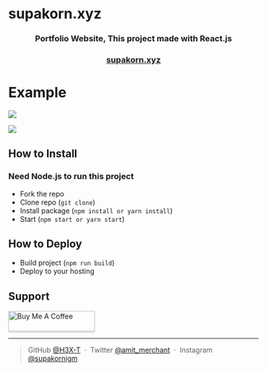 # supakorn.xyz

<h3 align="center">Portfolio Website, This project made with React.js</h3>
<h3 align="center">
 <a  href="https://supakorn.xyz">supakorn.xyz</a>
</h3>

# Example

![](https://cdn.discordapp.com/attachments/627340775268679690/950802316490051624/unknown.png)

![](https://cdn.discordapp.com/attachments/627340775268679690/950802578701160548/unknown.png)

## How to Install

### Need Node.js to run this project

- Fork the repo
- Clone repo (`git clone`)
- Install package (`npm install or yarn install`)
- Start (`npm start or yarn start`)

## How to Deploy

- Build project (`npm run build`)
- Deploy to your hosting

## Support

<a href="https://www.buymeacoffee.com/supakornn" target="_blank"><img src="https://www.buymeacoffee.com/assets/img/custom_images/purple_img.png" alt="Buy Me A Coffee" style="height: 41px !important;width: 174px !important;box-shadow: 0px 3px 2px 0px rgba(190, 190, 190, 0.5) !important;-webkit-box-shadow: 0px 3px 2px 0px rgba(190, 190, 190, 0.5) !important;" ></a>

---

> GitHub [@H3X-T](https://github.com/H3X-T) &nbsp;&middot;&nbsp;
> Twitter [@amit_merchant](https://twitter.com/H3xtT) &nbsp;&middot;&nbsp;
> Instagram [@supakornigm](https://instagram.com/supakornigm)
